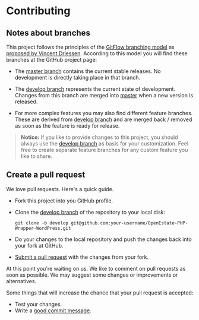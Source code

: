 # Contributing


## Notes about branches

This project follows the principles of the 
[GitFlow branching model](http://jeffkreeftmeijer.com/2010/why-arent-you-using-git-flow/)
as [proposed by Vincent Driessen](http://nvie.com/posts/a-successful-git-branching-model/). According to this model you 
will find these branches at the GitHub project page:

-   The [master branch](https://github.com/OpenEstate/OpenEstate-PHP-Wrapper-WordPress/tree/master) contains the current stable 
    releases. No development is directly taking place in that branch.
     
-   The [develop branch](https://github.com/OpenEstate/OpenEstate-PHP-Wrapper-WordPress/tree/develop) represents the current state of 
    development. Changes from this branch are merged into 
    [master](https://github.com/OpenEstate/OpenEstate-PHP-Wrapper-WordPress/tree/master) when a new version is released.
    
-   For more complex features you may also find different feature branches. These are derived from
    [develop branch](https://github.com/OpenEstate/OpenEstate-PHP-Wrapper-WordPress/tree/develop) and are merged back / removed as 
    soon as the feature is ready for release.

> **Notice:** If you like to provide changes to this project, you should always use the 
> [develop branch](https://github.com/OpenEstate/OpenEstate-PHP-Wrapper-WordPress/tree/develop) as basis for your customization. Feel
> free to create separate feature branches for any custom feature you like to share. 


## Create a pull request

We love pull requests. Here's a quick guide.

-   Fork this project into you GitHub profile.

-   Clone the [develop branch](https://github.com/OpenEstate/OpenEstate-PHP-Wrapper-WordPress/tree/develop) of the repository to your 
    local disk:
    ```
    git clone -b develop git@github.com:your-username/OpenEstate-PHP-Wrapper-WordPress.git
    ```
    
-   Do your changes to the local repository and push the changes back into your fork at GitHub.
 
-   [Submit a pull request](https://github.com/OpenEstate/OpenEstate-PHP-Wrapper-WordPress/compare/) with the changes from your fork.

At this point you're waiting on us. We like to comment on pull requests as soon as possible. We may suggest some changes 
or improvements or alternatives.

Some things that will increase the chance that your pull request is accepted:

-   Test your changes.
-   Write a [good commit message](http://tbaggery.com/2008/04/19/a-note-about-git-commit-messages.html).
